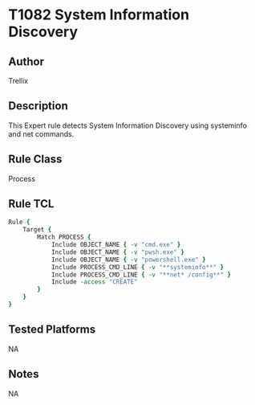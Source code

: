 # T1082 System Information Discovery


## Author
Trellix

## Description
This Expert rule detects System Information Discovery using systeminfo and net commands.

## Rule Class 
Process

## Rule TCL
```tcl
Rule {
    Target {
        Match PROCESS {
            Include OBJECT_NAME { -v "cmd.exe" }
            Include OBJECT_NAME { -v "pwsh.exe" }
            Include OBJECT_NAME { -v "powershell.exe" }
            Include PROCESS_CMD_LINE { -v "**systeminfo**" }
            Include PROCESS_CMD_LINE { -v "**net* /config**" }
            Include -access "CREATE"
        }
    }
}
```

## Tested Platforms
NA

## Notes
NA
